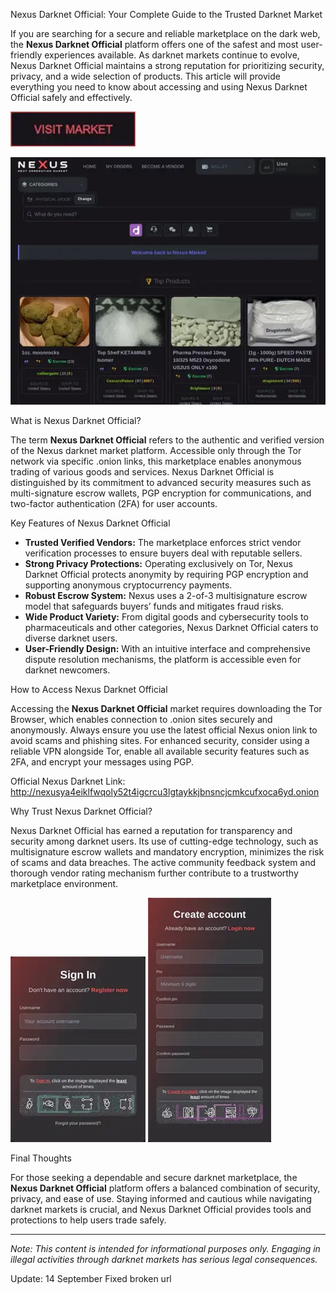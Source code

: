Nexus Darknet Official: Your Complete Guide to the Trusted Darknet Market

If you are searching for a secure and reliable marketplace on the dark web, the **Nexus Darknet Official** platform offers one of the safest and most user-friendly experiences available. As darknet markets continue to evolve, Nexus Darknet Official maintains a strong reputation for prioritizing security, privacy, and a wide selection of products. This article will provide everything you need to know about accessing and using Nexus Darknet Official safely and effectively.

[<img src="/snapshots/pane.webp" width="200">](http://nexusya4eiklfwqoly52t4igcrcu3lgtaykkjbnsncjcmkcufxoca6yd.onion)

<a href="http://nexusya4eiklfwqoly52t4igcrcu3lgtaykkjbnsncjcmkcufxoca6yd.onion"><img src="/snapshots/inspect.webp" alt="image" style="max-width: 100%;"></a>


What is Nexus Darknet Official?

The term **Nexus Darknet Official** refers to the authentic and verified version of the Nexus darknet market platform. Accessible only through the Tor network via specific .onion links, this marketplace enables anonymous trading of various goods and services. Nexus Darknet Official is distinguished by its commitment to advanced security measures such as multi-signature escrow wallets, PGP encryption for communications, and two-factor authentication (2FA) for user accounts.

Key Features of Nexus Darknet Official

- **Trusted Verified Vendors:** The marketplace enforces strict vendor verification processes to ensure buyers deal with reputable sellers.
- **Strong Privacy Protections:** Operating exclusively on Tor, Nexus Darknet Official protects anonymity by requiring PGP encryption and supporting anonymous cryptocurrency payments.
- **Robust Escrow System:** Nexus uses a 2-of-3 multisignature escrow model that safeguards buyers’ funds and mitigates fraud risks.
- **Wide Product Variety:** From digital goods and cybersecurity tools to pharmaceuticals and other categories, Nexus Darknet Official caters to diverse darknet users.
- **User-Friendly Design:** With an intuitive interface and comprehensive dispute resolution mechanisms, the platform is accessible even for darknet newcomers.

How to Access Nexus Darknet Official

Accessing the **Nexus Darknet Official** market requires downloading the Tor Browser, which enables connection to .onion sites securely and anonymously. Always ensure you use the latest official Nexus onion link to avoid scams and phishing sites. For enhanced security, consider using a reliable VPN alongside Tor, enable all available security features such as 2FA, and encrypt your messages using PGP.

Official Nexus Darknet Link: http://nexusya4eiklfwqoly52t4igcrcu3lgtaykkjbnsncjcmkcufxoca6yd.onion

Why Trust Nexus Darknet Official?

Nexus Darknet Official has earned a reputation for transparency and security among darknet users. Its use of cutting-edge technology, such as multisignature escrow wallets and mandatory encryption, minimizes the risk of scams and data breaches. The active community feedback system and thorough vendor rating mechanism further contribute to a trustworthy marketplace environment.

<a href="http://nexusya4eiklfwqoly52t4igcrcu3lgtaykkjbnsncjcmkcufxoca6yd.onion"><img src="/snapshots/program.webp" style="max-width: 100%;"></a>
<a href="http://nexusya4eiklfwqoly52t4igcrcu3lgtaykkjbnsncjcmkcufxoca6yd.onion"><img src="/snapshots/margin.webp" style="max-width: 100%;"></a>

Final Thoughts

For those seeking a dependable and secure darknet marketplace, the **Nexus Darknet Official** platform offers a balanced combination of security, privacy, and ease of use. Staying informed and cautious while navigating darknet markets is crucial, and Nexus Darknet Official provides tools and protections to help users trade safely.

---
*Note: This content is intended for informational purposes only. Engaging in illegal activities through darknet markets has serious legal consequences.*

Update:  14 September Fixed broken url